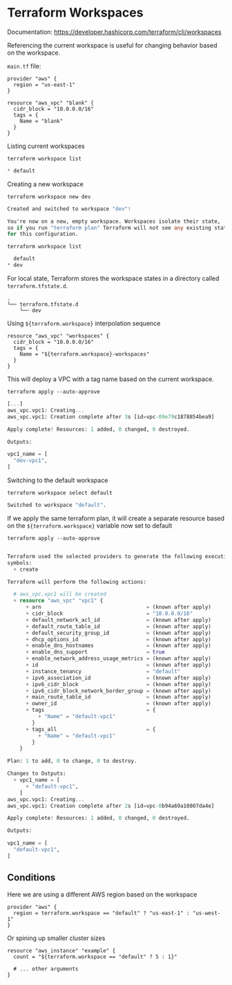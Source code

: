 # Terraform Workspaces

Documentation:
https://developer.hashicorp.com/terraform/cli/workspaces


Referencing the current workspace is useful for changing behavior based on the workspace. 


`main.tf` file:
```hcl
provider "aws" {
  region = "us-east-1"
}

resource "aws_vpc" "blank" {
  cidr_block = "10.0.0.0/16"
  tags = {
    Name = "blank"
  }
}
```

Listing current workspaces
```console
terraform workspace list
```
```terraform
* default
```

Creating a new workspace
```console
terraform workspace new dev
```
```terraform
Created and switched to workspace "dev"!

You're now on a new, empty workspace. Workspaces isolate their state,
so if you run "terraform plan" Terraform will not see any existing state
for this configuration.
```

```console
terraform workspace list
```
```terraform
  default
* dev
```

For local state, Terraform stores the workspace states in a directory called `terraform.tfstate.d`.
```console
.
└── terraform.tfstate.d
    └── dev
```


Using `${terraform.workspace}` interpolation sequence

```hcl
resource "aws_vpc" "workspaces" {
  cidr_block = "10.0.0.0/16"
  tags = {
    Name = "${terraform.workspace}-workspaces"
  }
}
```

This will deploy a VPC with a tag name based on the current workspace.



```console
terraform apply --auto-approve
```
```terraform
[...]
aws_vpc.vpc1: Creating...
aws_vpc.vpc1: Creation complete after 3s [id=vpc-09e79c1878854bea9]

Apply complete! Resources: 1 added, 0 changed, 0 destroyed.

Outputs:

vpc1_name = [
  "dev-vpc1",
]
```

Switching to the default workspace
```console
terraform workspace select default
```
```terraform
Switched to workspace "default".
```

If we apply the same terraform plan, it will create a separate resource based on the `${terraform.workspace}` variable now set to default
```console
terraform apply --auto-approve
```
```terraform

Terraform used the selected providers to generate the following execution plan. Resource actions are indicated with the following
symbols:
  + create

Terraform will perform the following actions:

  # aws_vpc.vpc1 will be created
  + resource "aws_vpc" "vpc1" {
      + arn                                  = (known after apply)
      + cidr_block                           = "10.0.0.0/16"
      + default_network_acl_id               = (known after apply)
      + default_route_table_id               = (known after apply)
      + default_security_group_id            = (known after apply)
      + dhcp_options_id                      = (known after apply)
      + enable_dns_hostnames                 = (known after apply)
      + enable_dns_support                   = true
      + enable_network_address_usage_metrics = (known after apply)
      + id                                   = (known after apply)
      + instance_tenancy                     = "default"
      + ipv6_association_id                  = (known after apply)
      + ipv6_cidr_block                      = (known after apply)
      + ipv6_cidr_block_network_border_group = (known after apply)
      + main_route_table_id                  = (known after apply)
      + owner_id                             = (known after apply)
      + tags                                 = {
          + "Name" = "default-vpc1"
        }
      + tags_all                             = {
          + "Name" = "default-vpc1"
        }
    }

Plan: 1 to add, 0 to change, 0 to destroy.

Changes to Outputs:
  + vpc1_name = [
      + "default-vpc1",
    ]
aws_vpc.vpc1: Creating...
aws_vpc.vpc1: Creation complete after 2s [id=vpc-0b94a69a10807da4e]

Apply complete! Resources: 1 added, 0 changed, 0 destroyed.

Outputs:

vpc1_name = [
  "default-vpc1",
]
```


## Conditions

Here we are using a different AWS region based on the workspace

```hcl
provider "aws" {
  region = terraform.workspace == "default" ? "us-east-1" : "us-west-1"
}
```

Or spining up smaller cluster sizes
```hcl
resource "aws_instance" "example" {
  count = "${terraform.workspace == "default" ? 5 : 1}"

  # ... other arguments
}
```
